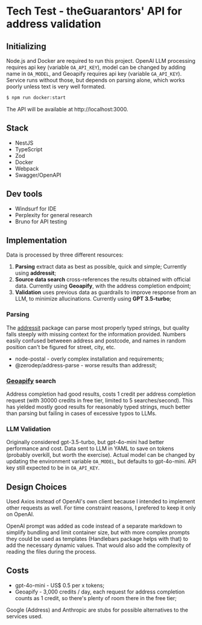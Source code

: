 # Tech Test - theGuarantors' API for address validation

## Initializing

Node.js and Docker are required to run this project. OpenAI LLM processing requires api key (variable `OA_API_KEY`), model can be changed by adding name in `OA_MODEL`, and Geoapify requires api key (variable `GA_API_KEY`). Service runs without those, but depends on parsing alone, which works poorly unless text is very well formated.

```bash
$ npm run docker:start
```

The API will be available at http://localhost:3000.


## Stack
- NestJS
- TypeScript
- Zod
- Docker
- Webpack
- Swagger/OpenAPI


## Dev tools
- Windsurf for IDE
- Perplexity for general research
- Bruno for API testing


## Implementation
Data is processed by three different resources:
1. **Parsing** extract data as best as possible, quick and simple; Currently using **addressit**;
2. **Source data search** cross-references the results obtained with official data. Currently using **Geoapify**, with the address completion endpoint;
3. **Validation** uses previous data as guardrails to improve response from an LLM, to minimize allucinations. Currently using **GPT 3.5-turbo**;


### Parsing
The [addressit](https://github.com/DamonOehlman/addressit) package can parse most properly typed strings, but quality falls steeply with missing context for the information provided. Numbers easily confused betweeen address and postcode, and names in random position can't be figured for street, city, etc. 

- node-postal - overly complex installation and requirements;
- @zerodep/address-parse - worse results than addressit;


### [Geoapify](https://www.geoapify.com/) search
Address completion had good results, costs 1 credit per address completion request (with 30000 credits in free tier, limited to 5 searches/second). This has yielded mostly good results for reasonably typed strings, much better than parsing but failing in cases of excessive typos to LLMs.


### LLM Validation
Originally considered gpt-3.5-turbo, but gpt-4o-mini had better performance and cost. Data sent to LLM in YAML to save on tokens (probably overkill, but worth the exercise).
Actual model can be changed by updating the environment variable `OA_MODEL`, but defaults to gpt-4o-mini. API key still expected to be in `OA_API_KEY`.


## Design Choices
Used Axios instead of OpenAI's own client because I intended to implement other requests as well. For time constraint reasons, I prefered to keep it only on OpenAI.

OpenAI prompt was added as code instead of a separate markdown to simplify bundling and limit container size, but with more complex prompts they could be used as templates (Handlebars package helps with that) to add the necessary dynamic values. That would also add the complexity of reading the files during the process.


## Costs
- gpt-4o-mini - US$ 0.5 per x tokens; 
- Geoapify - 3,000 credits / day, each request for address completion counts as 1 credit, so there's plenty of room there in the free tier;




Google (Address) and Anthropic are stubs for possible alternatives to the services used.


